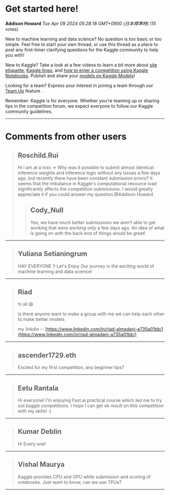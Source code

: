 # Get started here!

**Addison Howard** *Tue Apr 09 2024 05:28:18 GMT+0900 (日本標準時)* (15 votes)

New to machine learning and data science? No question is too basic or too simple. Feel free to start your own thread, or use this thread as a place to post any first-timer clarifying questions for the Kaggle community to help you with!

New to Kaggle? Take a look at a few videos to learn a bit more about [site etiquette](https://www.youtube.com/watch?v=aIus8si_Et0), [Kaggle lingo](https://www.youtube.com/watch?v=sEJHyuWKd-s), and [how to enter a competition using Kaggle Notebooks](https://www.youtube.com/watch?&v=GJBOMWpLpTQ). Publish and share your [models on Kaggle Models](https://www.kaggle.com/docs/models#publishing-a-model)!

Looking for a team? Express your interest in joining a team through our [Team Up](https://www.kaggle.com/discussions/product-feedback/341195) feature .

Remember: Kaggle is for everyone. Whether you're teaming up or sharing tips in the competition forum, we expect everyone to follow our Kaggle community guidelines.



---

 # Comments from other users

> ## Roschild.Rui
> 
> Hi i am at a loss -> Why was it possible to submit almost identical inference weights and inference logic without any issues a few days ago, but recently there have been constant submission errors? It seems that the imbalance in Kaggle's computational resource load significantly affects the competition submissions. I would greatly appreciate it if you could answer my question.@Addison Howard
> 
> 
> 
> > ## Cody_Null
> > 
> > Yes, we have much better submissions we aren’t able to get working that were working only a few days ago. An idea of what is going on with the back end of things would be great!
> > 
> > 
> > 


---

> ## Yuliana Setianingrum
> 
> HAY EVERYONE !! Let's Enjoy Our journey in the exciting world of machine learning and data science!
> 
> 
> 


---

> ## Riad
> 
> hi all 😄
> 
> is there anyone want to make a group with me we can help each other to make better models
> 
> my linkdin :- [https://www.linkedin.com/in/riad-almadani-a735a01bb/](https://www.linkedin.com/in/riad-almadani-a735a01bb/)
> 
> 
> 


---

> ## ascender1729.eth
> 
> Excited for my first competition, any beginner tips?
> 
> 
> 


---

> ## Eetu Rantala
> 
> Hi everyone! I'm enjoying Fast.ai practical course which led me to try out kaggle competitions. I hope I can get ok result on this competition with my skills! :) 
> 
> 
> 


---

> ## Kumar Deblin
> 
> Hi Every one!
> 
> 
> 


---

> ## Vishal Maurya
> 
> Kaggle provides CPU and GPU while submission and scoring of notebooks. Just want to know, can we use TPUs? 
> 
> 
> 


---

